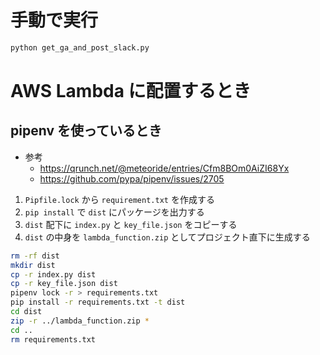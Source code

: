 # 手動で実行

```sh
python get_ga_and_post_slack.py
```

# AWS Lambda に配置するとき

## pipenv を使っているとき

- 参考
    - https://qrunch.net/@meteoride/entries/Cfm8BOm0AiZI68Yx
    - https://github.com/pypa/pipenv/issues/2705

1. `Pipfile.lock` から `requirement.txt` を作成する  
1. `pip install` で `dist` にパッケージを出力する
1. `dist` 配下に `index.py` と `key_file.json` をコピーする 
1. `dist` の中身を `lambda_function.zip` としてプロジェクト直下に生成する

```sh
rm -rf dist
mkdir dist
cp -r index.py dist
cp -r key_file.json dist
pipenv lock -r > requirements.txt  
pip install -r requirements.txt -t dist  
cd dist
zip -r ../lambda_function.zip *  
cd ..
rm requirements.txt  
```
